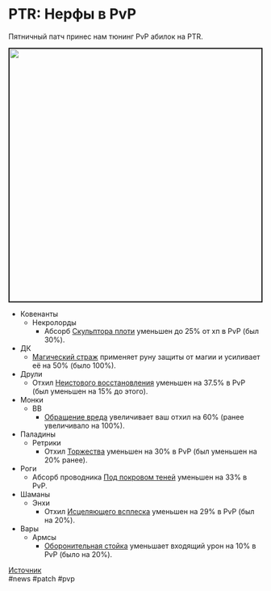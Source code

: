 # PTR: Нерфы в PvP

Пятничный патч принес нам тюнинг PvP абилок на PTR.

<img src=hhttps://github.com/MagicalCow/TrinkIT-News/blob/main/Sources/Assets/WH326000/WH326000-1.jpg width="500" float=center border=2>

* Ковенанты
	* Некролорды
		* Абсорб [Скульптора плоти](https://ru.wowhead.com/spell=324631) уменьшен до 25% от хп в PvP (был 30%).
* ДК
	* [Магический страж](https://ru.wowhead.com/spell=356332) применяет руну защиты от магии и усиливает её на 50% (было 100%).
* Друли
	* Отхил [Неистового восстановления](https://ru.wowhead.com/spell=22842) уменьшен на 37.5% в PvP (был уменьшен на 15% до этого).
* Монки
	* ВВ
		* [Обращение вреда](https://ru.wowhead.com/spell=342928) увеличивает ваш отхил на 60% (ранее увеличивало на 100%).
* Паладины
	* Ретрики
		* Отхил [Торжества](https://ru.wowhead.com/spell=85673) уменьшен на 30% в PvP (был уменьшен на 20% ранее).
* Роги
	* Абсорб проводника [Под покровом теней](https://ru.wowhead.com/spell=341529) уменьшен на 33% в PvP.
* Шаманы
	* Энхи
		* Отхил [Исцеляющего всплеска](https://ru.wowhead.com/spell=8004) уменьшен на 29% в PvP (был на 20%).
* Вары
	* Армсы
		* [Оборонительная стойка](https://ru.wowhead.com/spell=197690) уменьшает входящий урон на 10% в PvP (было на 20%).

[Источник](https://ptr.wowhead.com/news/patch-9-2-ptr-hotfixes-for-february-17th-pvp-tunвg-326000)  
#news #patch #pvp